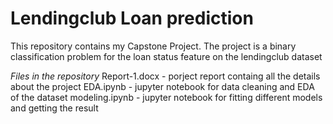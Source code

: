 # Lendingclub Loan prediction

This repository contains my Capstone Project. The project is a binary classification problem for the loan status feature on the lendingclub dataset

*Files in the repository*
Report-1.docx - porject report containg all the details about the project
EDA.ipynb - jupyter notebook for data cleaning and EDA of the dataset
modeling.ipynb -  jupyter notebook for fitting different models and getting the result
